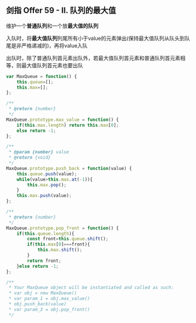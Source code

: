 ## 剑指 Offer 59 - II. 队列的最大值

维护一个**普通队列**和一个放**最大值的队列**

入队时，将**最大值队列**列尾所有小于value的元素弹出(保持最大值队列从队头到队尾是非严格递减的)，再将value入队

出队时，除了普通队列首元素出队外，若最大值队列首元素和普通队列首元素相等，则最大值队列首元素也要出队

```javascript
var MaxQueue = function() {
    this.queue=[];
    this.max=[];
};

/**
 * @return {number}
 */
MaxQueue.prototype.max_value = function() {
    if(this.max.length) return this.max[0];
    else return -1;
};

/** 
 * @param {number} value
 * @return {void}
 */
MaxQueue.prototype.push_back = function(value) {
    this.queue.push(value);
    while(value>this.max.at(-1)){
        this.max.pop();
    }
    this.max.push(value);
};

/**
 * @return {number}
 */
MaxQueue.prototype.pop_front = function() {
    if(this.queue.length){
        const front=this.queue.shift();
        if(this.max[0]===front){
            this.max.shift();
        }
        return front;
    }else return -1;
};

/**
 * Your MaxQueue object will be instantiated and called as such:
 * var obj = new MaxQueue()
 * var param_1 = obj.max_value()
 * obj.push_back(value)
 * var param_3 = obj.pop_front()
 */
```

